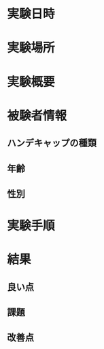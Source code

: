 # 実験日時

# 実験場所

# 実験概要

# 被験者情報

## ハンデキャップの種類

## 年齢

## 性別

# 実験手順

# 結果

## 良い点

## 課題

## 改善点


